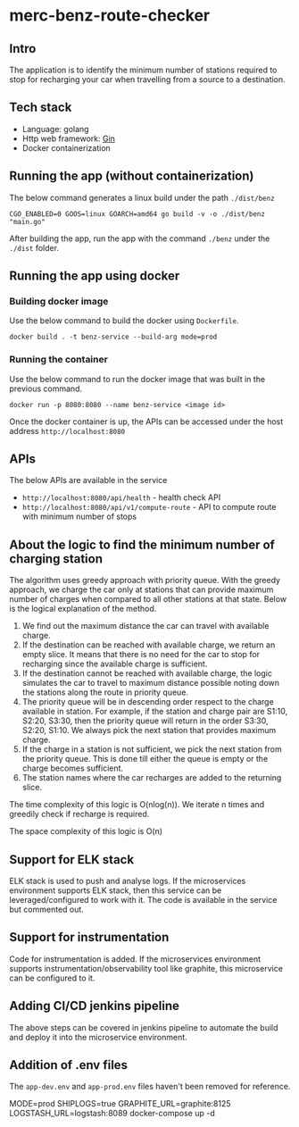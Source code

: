 # merc-benz-route-checker

## Intro

The application is to identify the minimum number of stations required to stop for recharging your car when travelling from a source to a destination.

## Tech stack

* Language: golang
* Http web framework: [Gin](https://github.com/gin-gonic/gin)
* Docker containerization

## Running the app (without containerization)

The below command generates a linux build under the path `./dist/benz`

`CGO_ENABLED=0 GOOS=linux GOARCH=amd64 go build -v -o ./dist/benz "main.go"`

After building the app, run the app with the command `./benz` under the `./dist` folder.

## Running the app using docker

### Building docker image

Use the below command to build the docker using `Dockerfile`.

`docker build . -t benz-service --build-arg mode=prod`

### Running the container

Use the below command to run the docker image that was built in the previous command.

`docker run -p 8080:8080 --name benz-service <image id>`

Once the docker container is up, the APIs can be accessed under the host address `http://localhost:8080`

## APIs

The below APIs are available in the service

* `http://localhost:8080/api/health` - health check API
* `http://localhost:8080/api/v1/compute-route` - API to compute route with minimum number of stops

## About the logic to find the minimum number of charging station

The algorithm uses greedy approach with priority queue. With the greedy approach, we charge the car only at stations that can provide maximum number of charges when compared to all other stations at that state. Below is the logical explanation of the method.
1. We find out the maximum distance the car can travel with available charge.
2. If the destination can be reached with available charge, we return an empty slice. It means that there is no need for the car to stop for recharging since the available charge is sufficient.
3. If the destination cannot be reached with available charge, the logic simulates the car to travel to maximum distance possible noting down the stations along the route in priority queue.
4. The priority queue will be in descending order respect to the charge available in station. For example, if the station and charge pair are S1:10, S2:20, S3:30, then the priority queue will return in the order S3:30, S2:20, S1:10. We always pick the next station that provides maximum charge.
5. If the charge in a station is not sufficient, we pick the next station from the priority queue. This is done till either the queue is empty or the charge becomes sufficient.
6. The station names where the car recharges are added to the returning slice.

The time complexity of this logic is O(nlog(n)). We iterate n times and greedily check if recharge is required.

The space complexity of this logic is O(n)


## Support for ELK stack

ELK stack is used to push and analyse logs. If the microservices environment supports ELK stack, then this service can be leveraged/configured to work with it. The code is available in the service but commented out.

## Support for instrumentation

Code for instrumentation is added. If the microservices environment supports instrumentation/observability tool like graphite, this microservice can be configured to it.

## Adding CI/CD jenkins pipeline

The above steps can be covered in jenkins pipeline to automate the build and deploy it into the microservice environment.

## Addition of .env files

The `app-dev.env` and `app-prod.env` files haven't been removed for reference.


MODE=prod SHIPLOGS=true GRAPHITE_URL=graphite:8125 LOGSTASH_URL=logstash:8089 docker-compose up -d 
